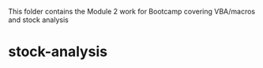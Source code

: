 This folder contains the Module 2 work for Bootcamp covering VBA/macros and stock analysis

# stock-analysis

